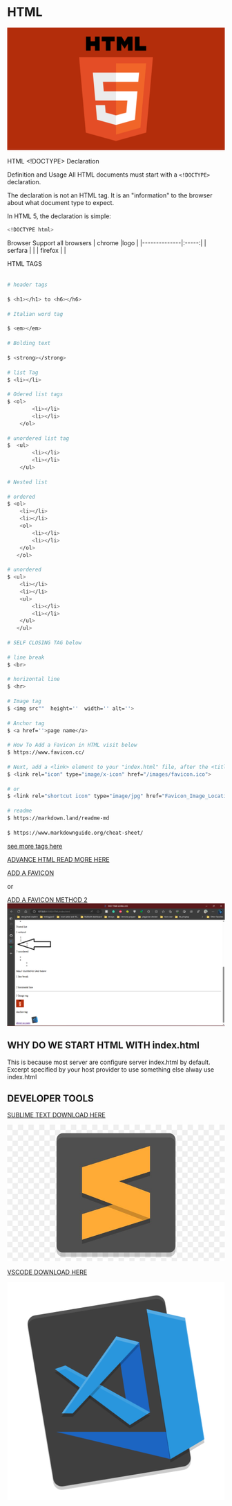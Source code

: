 # HTML

![SAMUEL EFFIONG JACOB HTML IMAGE](/IMG/samuel%20effiong%20htlm%20image.png)

HTML <!DOCTYPE> Declaration

Definition and Usage
All HTML documents must start with a ```<!DOCTYPE>``` declaration.

The declaration is not an HTML tag. It is an "information" to the browser about what document type to expect.

In HTML 5, the declaration is simple:

```bash
<!DOCTYPE html>
```

Browser Support
all browsers
| chrome       |logo   |
|--------------|:-----:|
| serfara      |       |
| firefox      |       |

HTML TAGS

```bash

# header tags

$ <h1></h1> to <h6></h6> 

# Italian word tag

$ <em></em>

# Bolding text

$ <strong></strong>

# list Tag 
$ <li></li>

# Odered list tags
$ <ol>
        <li></li>
        <li></li>
    </ol>

# unordered list tag
$  <ul>
        <li></li>
        <li></li>
    </ul>

# Nested list

# ordered
$ <ol>
    <li></li>
    <li></li>
    <ol>
        <li></li>
        <li></li>
    </ol>
   </ol>

# unordered
$ <ul>
    <li></li>
    <li></li>
    <ul>
        <li></li>
        <li></li>
    </ul>
   </ul>

# SELF CLOSING TAG below

# line break
$ <br>

# horizontal line
$ <hr>

# Image tag
$ <img src""  height=''  width='' alt=''>

# Anchor tag
$ <a href=''>page name</a>

# How To Add a Favicon in HTML visit below
$ https://www.favicon.cc/

# Next, add a <link> element to your "index.html" file, after the <title> element, like this:
$ <link rel="icon" type="image/x-icon" href="/images/favicon.ico">

# or 
$ <link rel="shortcut icon" type="image/jpg" href="Favicon_Image_Location"/>

# readme
$ https://markdown.land/readme-md

$ https://www.markdownguide.org/cheat-sheet/
```

[see more tags here](https://www.w3schools.com/tags/tag_doctype.asp)

[ADVANCE HTML READ MORE HERE](https://developer.mozilla.org/en-US/docs/Web/HTML)

[ADD A FAVICON](https://www.digitalocean.com/community/tutorials/how-to-add-a-favicon-to-your-website-with-html)

or

[ADD A FAVICON METHOD 2](https://www.w3schools.com/html/html_favicon.asp)
![SEE HOW FAVICON LOOKS THE BLACK ARROW POINT](/IMG/samuel%20effiong%20showing%20icons%20.PNG)

## WHY DO WE START HTML WITH index.html

 This is because most server are configure server index.html by default.
 Excerpt specified by your host provider to use something else alway use index.html

## DEVELOPER TOOLS

[SUBLIME TEXT DOWNLOAD HERE](https://www.sublimetext.com/)

![SAMUEL EFFIONG SUBLIME IMAGE](/IMG/samuel%20effiong%20subline%20image.jfif)

[VSCODE DOWNLOAD HERE](https://code.visualstudio.com/)

![SAMUEL EFFIONG VSCODE IMAGE](/IMG/samuel%20effiong%20vs%20code%20transparent.png)
